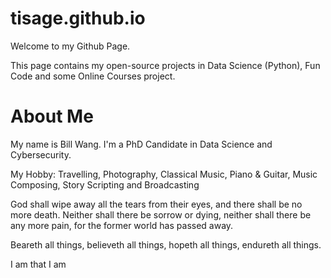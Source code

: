 # tisage.github.io
Welcome to my Github Page.

This page contains my open-source projects in Data Science (Python), Fun Code and some Online Courses project.

# About Me
My name is Bill Wang.
I'm a PhD Candidate in Data Science and Cybersecurity.

My Hobby: 
  Travelling, Photography, Classical Music, Piano & Guitar, Music Composing, Story Scripting and Broadcasting

God shall wipe away all the tears from their eyes, and there shall be no more death. Neither shall there be sorrow or dying, neither shall there be any more pain, for the former world has passed away.

Beareth all things, believeth all things, hopeth all things, endureth all things. 

I am that I am
